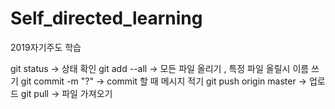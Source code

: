 # Self_directed_learning
2019자기주도 학습

git status -> 상태 확인
git add --all -> 모든 파일 올리기 , 특정 파일 올릴시 이름 쓰기
git commit -m "?" -> commit 할 때 메시지 적기
git push origin master -> 업로드
git pull -> 파일 가져오기

